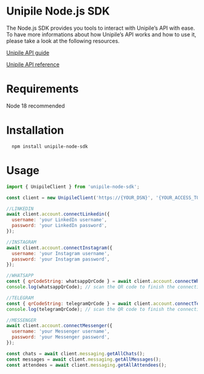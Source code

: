 # Unipile Node.js SDK

The Node.js SDK provides you tools to interact with Unipile’s API with ease. To have more informations about how Unipile’s API works and how to use it, please take a look at the following resources.

[Unipile API guide](https://developer.unipile.com/docs)

[Unipile API reference](https://developer.unipile.com/reference)

# Requirements

Node 18 recommended

# Installation

```
  npm install unipile-node-sdk
```

# Usage

```javascript
import { UnipileClient } from 'unipile-node-sdk';

const client = new UnipileClient('https://{YOUR_DSN}', '{YOUR_ACCESS_TOKEN}');

//LINKEDIN
await client.account.connectLinkedin({
  username: 'your LinkedIn username',
  password: 'your LinkedIn password',
});

//INSTAGRAM
await client.account.connectInstagram({
  username: 'your Instagram username',
  password: 'your Instagram password',
});

//WHATSAPP
const { qrCodeString: whatsappQrCode } = await client.account.connectWhatsapp();
console.log(whatsappQrCode); // scan the QR code to finish the connection

//TELEGRAM
const { qrCodeString: telegramQrCode } = await client.account.connectTelegram();
console.log(telegramQrCode); // scan the QR code to finish the connection

//MESSENGER
await client.account.connectMessenger({
  username: 'your Messenger username',
  password: 'your Messenger password',
});

const chats = await client.messaging.getAllChats();
const messages = await client.messaging.getAllMessages();
const attendees = await client.messaging.getAllAttendees();
```
